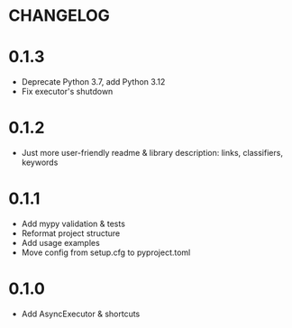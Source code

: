 # CHANGELOG

# 0.1.3
- Deprecate Python 3.7, add Python 3.12
- Fix executor's shutdown

# 0.1.2
- Just more user-friendly readme & library description: links, classifiers, keywords

# 0.1.1
- Add mypy validation & tests
- Reformat project structure
- Add usage examples
- Move config from setup.cfg to pyproject.toml

# 0.1.0
- Add AsyncExecutor & shortcuts
